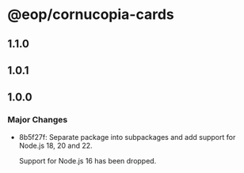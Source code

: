 # @eop/cornucopia-cards

## 1.1.0

## 1.0.1

## 1.0.0

### Major Changes

- 8b5f27f: Separate package into subpackages and add support for Node.js 18, 20 and 22.

  Support for Node.js 16 has been dropped.
